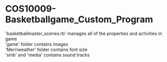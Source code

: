 # COS10009-Basketballgame_Custom_Program

'basketballmaster_scenes.rb' manages all of the properties and activities in game\
'game' folder contains images\
'Merriweather' folder contains font size\
'smb' and 'media' contains sound tracks

